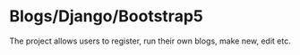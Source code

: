 # Blogs/Django/Bootstrap5
The project allows users to register, run their own blogs, make new, edit etc.
